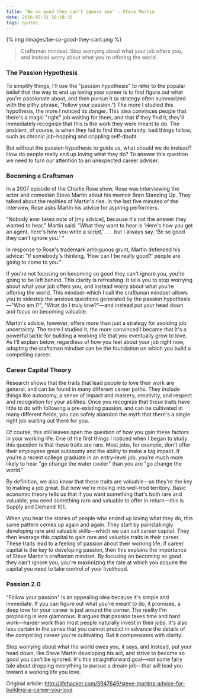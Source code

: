 ```yaml
---
title: ‘Be so good they can’t ignore you’ - Steve Martin 
date: 2016-07-31 16:18:35
tags: quotes
---
```


{% img /images/be-so-good-they-cant.png %}

> Craftsman mindset: Stop worrying about what your job offers you, and instead worry about what you're offering the world.

### The Passion Hypothesis

To simplify things, I'll use the "passion hypothesis" to refer to the popular belief that the way to end up loving your career is to first figure out what you're passionate about, and then pursue it (a strategy often summarized with the pithy phrase, "follow your passion.") The more I studied this hypothesis, the more I noticed its danger. This idea convinces people that there's a magic "right" job waiting for them, and that if they find it, they'll immediately recognize that this is the work they were meant to do. The problem, of course, is when they fail to find this certainty, bad things follow, such as chronic job-hopping and crippling self-doubt.

But without the passion hypothesis to guide us, what should we do instead? How do people really end up loving what they do? To answer this question we need to turn our attention to an unexpected career adviser.

### Becoming a Craftsman

In a 2007 episode of the Charlie Rose show, Rose was interviewing the actor and comedian Steve Martin about his memoir Born Standing Up. They talked about the realities of Martin's rise. In the last five minutes of the interview, Rose asks Martin his advice for aspiring performers.

"Nobody ever takes note of [my advice], because it's not the answer they wanted to hear," Martin said. "What they want to hear is ‘Here's how you get an agent, here's how you write a script,' . . . but I always say, ‘Be so good they can't ignore you.' "

In response to Rose's trademark ambiguous grunt, Martin defended his advice: "If somebody's thinking, ‘How can I be really good?' people are going to come to you."

If you're not focusing on becoming so good they can't ignore you, you're going to be left behind. This clarity is refreshing. It tells you to stop worrying about what your job offers you, and instead worry about what you're offering the world. This mindset–which I call the craftsman mindset-allows you to sidestep the anxious questions generated by the passion hypothesis—"Who am I?", "What do I truly love?"—and instead put your head down and focus on becoming valuable.

Martin's advice, however, offers more than just a strategy for avoiding job uncertainty. The more I studied it, the more convinced I became that it's a powerful tactic for building a working life that you eventually grow to love. As I'll explain below, regardless of how you feel about your job right now, adopting the craftsman mindset can be the foundation on which you build a compelling career.

### Career Capital Theory

Research shows that the traits that lead people to love their work are general, and can be found in many different career paths. They include things like autonomy, a sense of impact and mastery, creativity, and respect and recognition for your abilities. Once you recognize that these traits have little to do with following a pre-existing passion, and can be cultivated in many different fields, you can safely abandon the myth that there's a single right job waiting out there for you.

Of course, this still leaves open the question of how you gain these factors in your working life. One of the first things I noticed when I began to study this question is that these traits are rare. Most jobs, for example, don't offer their employees great autonomy and the ability to make a big impact. If you're a recent college graduate in an entry-level job, you're much more likely to hear "go change the water cooler" than you are "go change the world."

By definition, we also know that these traits are valuable—as they're the key to making a job great. But now we're moving into well-trod territory. Basic economic theory tells us that if you want something that's both rare and valuable, you need something rare and valuable to offer in return—this is Supply and Demand 101.

When you hear the stories of people who ended up loving what they do, this same pattern comes up again and again. They start by painstakingly developing rare and valuable skills—which we can call career capital. They then leverage this capital to gain rare and valuable traits in their career. These traits lead to a feeling of passion about their working life. If career capital is the key to developing passion, then this explains the importance of Steve Martin's craftsman mindset. By focusing on becoming so good they can't ignore you, you're maximizing the rate at which you acquire the capital you need to take control of your livelihood.

### Passion 2.0

"Follow your passion" is an appealing idea because it's simple and immediate. If you can figure out what you're meant to do, it promises, a deep love for your career is just around the corner. The reality I'm proposing is less glamorous. It argues that passion takes time and hard work—harder work than most people naturally invest in their jobs. It's also less certain in the sense that you cannot predict in advance the details of the compelling career you're cultivating. But it compensates with clarity.

Stop worrying about what the world owes you, it says, and instead, put your head down, like Steve Martin developing his act, and strive to become so good you can't be ignored. It's this straightforward goal—not some fairy tale about dropping everything to pursue a dream job—that will lead you toward a working life you love.


Original article: http://lifehacker.com/5947649/steve-martins-advice-for-building-a-career-you-love
